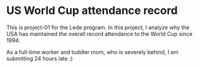 # US World Cup attendance record
 
This is project-01 for the Lede program. 
In this project, I analyze why the USA has maintained the overall record attendance to the World Cup since 1994.

As a full-time worker and toddler mom, who is severely behind, I am submitting 24 hours late :)

